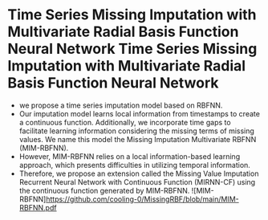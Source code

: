 # Time Series Missing Imputation with Multivariate Radial Basis Function Neural Network	Time Series Missing Imputation with Multivariate Radial Basis Function Neural Network
- we propose a time series imputation model based on RBFNN.
-  Our imputation model learns local information from timestamps to create a continuous function. Additionally, we incorporate time gaps to facilitate learning information considering the missing terms of missing values. We name this model the Missing Imputation Multivariate RBFNN (MIM-RBFNN).
- However, MIM-RBFNN relies on a local information-based learning approach, which presents difficulties in utilizing temporal information.
- Therefore, we propose an extension called the Missing Value Imputation Recurrent Neural Network with Continuous Function (MIRNN-CF) using the continuous function generated by MIM-RBFNN. 
![MIM-RBFNN]https://github.com/cooling-0/MissingRBF/blob/main/MIM-RBFNN.pdf

